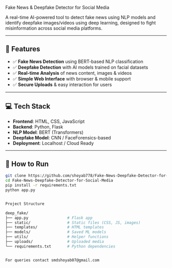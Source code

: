 Fake News & Deepfake Detector for Social Media

A real-time AI-powered tool to detect fake news using NLP models and identify deepfake images/videos using deep learning, designed to fight misinformation across social media platforms.

---

## 🔧 Features

- ✅ **Fake News Detection** using BERT-based NLP classification
- ✅ **Deepfake Detection** with AI models trained on facial datasets
- ✅ **Real-time Analysis** of news content, images & videos
- ✅ **Simple Web Interface** with browser & mobile support
- ✅ **Secure Uploads** & easy interaction for users

---

## 💻 Tech Stack

- **Frontend**: HTML, CSS, JavaScript  
- **Backend**: Python, Flask  
- **NLP Model**: BERT (Transformers)  
- **Deepfake Model**: CNN / FaceForensics-based  
- **Deployment**: Localhost / Cloud Ready

---

## 🚀 How to Run

```bash
git clone https://github.com/shoyab778/Fake-News-Deepfake-Detector-for-Social-Media.git
cd Fake-News-Deepfake-Detector-for-Social-Media
pip install -r requirements.txt
python app.py


Project Structure

deep_fake/
├── app.py                 # Flask app
├── static/                # Static files (CSS, JS, images)
├── templates/             # HTML templates
├── models/                # Saved ML models
├── utils/                 # Helper functions
├── uploads/               # Uploaded media
└── requirements.txt       # Python dependencies


For queries contact smdshoyab07@gmail.com
